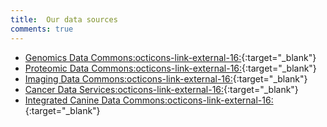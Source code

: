 ```yaml
---
title:  Our data sources
comments: true
---
```


- [Genomics Data Commons:octicons-link-external-16:](https://datacommons.cancer.gov/repository/genomic-data-commons){:target="_blank"}
- [Proteomic Data Commons:octicons-link-external-16:](https://datacommons.cancer.gov/repository/proteomic-data-commons){:target="_blank"}
- [Imaging Data Commons:octicons-link-external-16:](https://datacommons.cancer.gov/repository/imaging-data-commons){:target="_blank"}
- [Cancer Data Services:octicons-link-external-16:](https://datacommons.cancer.gov/repository/cancer-data-service){:target="_blank"}
- [Integrated Canine Data Commons:octicons-link-external-16:](https://datacommons.cancer.gov/repository/integrated-canine-data-commons){:target="_blank"}

